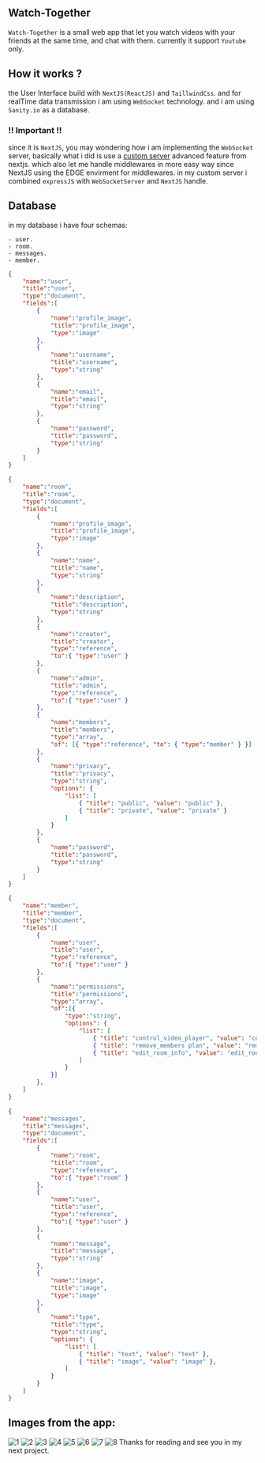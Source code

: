 ## Watch-Together

`Watch-Together` is a small web app that let you watch videos with your friends at the same time, and chat with them. currently it support `Youtube` only.

## How it works ?

the User Interface build with `NextJS(ReactJS)` and `TaillwindCss`.
and for realTime data transmission i am using `WebSocket` technology. and i am using `Sanity.io` as a database.

### !! Important !!

since it is `NextJS`, you may wondering how i am implementing the `WebSocket` server, basically what i did is use a [custom server](https://nextjs.org/docs/advanced-features/custom-server) advanced feature from nextjs. which also let me handle middlewares in more easy way since NextJS using the EDGE envirment for middlewares.
in my custom server i combined `expressJS` with `WebSocketServer` and `NextJS` handle.


## Database

in my database i have four schemas:

    - user.
    - room.
    - messages.
    - member.


```json
{
    "name":"user",
    "title":"user",
    "type":"document",
    "fields":[
        {
            "name":"profile_image",
            "title":"profile_image",
            "type":"image"
        },
        {
            "name":"username",
            "title":"username",
            "type":"string"
        },
        {
            "name":"email",
            "title":"email",
            "type":"string"
        },
        {
            "name":"password",
            "title":"password",
            "type":"string"
        }
    ]
}
```

```json
{
    "name":"room",
    "title":"room",
    "type":"document",
    "fields":[
        {
            "name":"profile_image",
            "title":"profile_image",
            "type":"image"
        },
        {
            "name":"name",
            "title":"name",
            "type":"string"
        },
        {
            "name":"description",
            "title":"description",
            "type":"string"
        },
        {
            "name":"creator",
            "title":"creator",
            "type":"reference",
            "to":{ "type":"user" }
        },
        {
            "name":"admin",
            "title":"admin",
            "type":"reference",
            "to":{ "type":"user" }
        },
        {
            "name":"members",
            "title":"members",
            "type":"array",
            "of": [{ "type":"reference", "to": { "type":"member" } }]
        },
        {
            "name":"privacy",
            "title":"privacy",
            "type":"string",
            "options": {
                "list": [
                    { "title": "public", "value": "public" },
                    { "title": "private", "value": "private" }
                ]
            }
        },
        {
            "name":"password",
            "title":"password",
            "type":"string"
        }
    ]
}
```

```json
{
    "name":"member",
    "title":"member",
    "type":"document",
    "fields":[
        {
            "name":"user",
            "title":"user",
            "type":"reference",
            "to":{ "type":"user" }
        },
        {
            "name":"permissions",
            "title":"permissions",
            "type":"array",
            "of":[{
                "type":"string",
                "options": {
                    "list": [
                        { "title": "control_video_player", "value": "control_video_player" },
                        { "title": "remove_members plan", "value": "remove_members" },
                        { "title": "edit_room_info", "value": "edit_room_info" },
                    ]
                }
            }]
        },
    ]
}
```

```json
{
    "name":"messages",
    "title":"messages",
    "type":"document",
    "fields":[
        {
            "name":"room",
            "title":"room",
            "type":"reference",
            "to":{ "type":"room" }
        },
        {
            "name":"user",
            "title":"user",
            "type":"reference",
            "to":{ "type":"user" }
        },
        {
            "name":"message",
            "title":"message",
            "type":"string"
        },
        {
            "name":"image",
            "title":"image",
            "type":"image"
        },
        {
            "name":"type",
            "title":"type",
            "type":"string",
            "options": {
                "list": [
                    { "title": "text", "value": "text" },
                    { "title": "image", "value": "image" },
                ]
            }
        }
    ]
}
```

## Images from the app:

![1](https://raw.githubusercontent.com/abdelfetah18/WatchTogether/main/public/1.png)
![2](https://raw.githubusercontent.com/abdelfetah18/WatchTogether/main/public/2.png)
![3](https://raw.githubusercontent.com/abdelfetah18/WatchTogether/main/public/3.png)
![4](https://raw.githubusercontent.com/abdelfetah18/WatchTogether/main/public/4.png)
![5](https://raw.githubusercontent.com/abdelfetah18/WatchTogether/main/public/5.png)
![6](https://raw.githubusercontent.com/abdelfetah18/WatchTogether/main/public/6.png)
![7](https://raw.githubusercontent.com/abdelfetah18/WatchTogether/main/public/7.png)
![8](https://raw.githubusercontent.com/abdelfetah18/WatchTogether/main/public/8.png)
Thanks for reading and see you in my next project.
